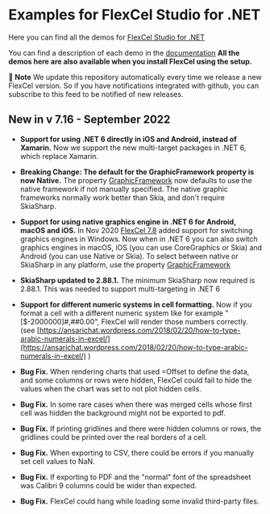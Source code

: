 ﻿# Examples for FlexCel Studio for .NET

Here you can find all the demos for [FlexCel Studio for .NET](http://www.tmssoftware.com/site/flexcelnet.asp)

You can find a description of each demo in the [documentation](https://doc.tmssoftware.com/flexcel/net/index.html)
**All the demos here are also available when you install FlexCel using the setup.**

**:book: Note** We update this repository automatically every time we release a new FlexCel version. So if you have notifications integrated with github, you can subscribe to this feed to be notified of new releases.


## New in v 7.16 - September 2022


- **Support for using .NET 6 directly in iOS and Android, instead of Xamarin.** Now we support the new multi-target packages in .NET 6, which replace Xamarin.

- **Breaking Change: The default for the GraphicFramework property is now Native.** The property  [GraphicFramework](https://doc.tmssoftware.com/flexcel/net/api/FlexCel.Core/FlexCelConfig/GraphicFramework.html) now defaults to use the native framework if not manually specified. The native graphic frameworks normally work better than Skia, and don't require SkiaSharp.

- **Support for using native graphics engine in .NET 6 for Android, macOS and iOS.** In Nov 2020 [FlexCel 7.8](https://doc.tmssoftware.com/flexcel/net/about/whatsnew.html#new-in-v-78---november-2020) added support for switching graphics engines in Windows. Now when in .NET 6 you can also switch graphics engines in macOS, iOS (you can use CoreGraphics or Skia) and Android (you can use Native or Skia). To select between native or SkiaSharp in any platform, use the property  [GraphicFramework](https://doc.tmssoftware.com/flexcel/net/api/FlexCel.Core/FlexCelConfig/GraphicFramework.html)

- **SkiaSharp updated to 2.88.1.** The minimum SkiaSharp now required is 2.88.1. This was needed to support multi-targeting in .NET 6

- **Support for different numeric systems in cell formatting.** Now if you format a cell with a different numeric system like for example "[$-2000000]#,##0.00", FlexCel will render those numbers correctly. (see [https://ansarichat.wordpress.com/2018/02/20/how-to-type-arabic-numerals-in-excel/](https://ansarichat.wordpress.com/2018/02/20/how-to-type-arabic-numerals-in-excel/) )

- **Bug Fix.** When rendering charts that used =Offset to define the data, and some columns or rows were hidden, FlexCel could fail to hide the values when the chart was set to not plot hidden cells.

- **Bug Fix.** In some rare cases when there was merged cells whose first cell was hidden the background might not be exported to pdf.

- **Bug Fix.** If printing gridlines and there were hidden columns or rows, the gridlines could be printed over the real borders of a cell.

- **Bug Fix.** When exporting to CSV, there could be errors if you manually set cell values to NaN.

- **Bug Fix.** If exporting to PDF and the "normal" font of the spreadsheet was Calibri 9 columns could be wider than expected.

- **Bug Fix.** FlexCel could hang while loading some invalid third-party files.

